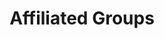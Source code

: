 ---
title: Affiliated Groups
sections:
  - type: secondary_header
    baseUrl: /about
    nav_items:
      - label: Who We Are
        link: /who-are-we
      - label: Our Team
        link: /team
      - label: Join Our Team
        link: /join-our-team
      - label: Affiliated Groups
        link: /affiliated-groups
      - label: Contact Us
        link: /contact-us
  - type: page_title
    title: Affiliated Groups
  - type: content_section
    content: Want to get involved with other clubs? Want to join a team? You've come to the right place to learn more about other clubs and teams affiliated with the ESS!
  - type: flat_cards_section
    title: Sub Associations
    cards:
      - title: Canadian Society for Civil Engineers (CSCE)
        link: https://csce.essaeg.ca
        image: images/clubs-and-teams/csce-uo.png
        description: >-
          CSCE uOttawa Student Chapter provides Civil Engineering Students with a link to the main chapter. For more information visit https://csce.essaeg.ca

      - title: Chemical Engineering Students’ Society (ChESS)
        link: https://chessuo.weebly.com
        image: images/clubs-and-teams/ChESS-uo.jpeg
        description: >-
          uOttawa ChESS ensures that Chemical Engineering and Biotechnology Students are represented within the ESS and the Faculty. For more information visit https://chessuo.weebly.com

      - title: Mechanical Engineering Students’ Society (MESS)
        link: https://www.mess-segm.ca/home
        image: images/clubs-and-teams/mess-uo.png
        description: >-
          MESS organizes many events throughout the year geared towards Mechanical Engineering Students. For more information visit https://www.mess-segm.ca/home

      - title: Institute of Electrical and Electronics Engineers (IEEE)
        link: https://ieeeuottawa.ca/
        image: images/clubs-and-teams/ieeeuottawa.png
        description: >-
          uOttawa IEEE provides services primarily geared towards electrical, software, and computer engineering students to improve student experience. For more information visit https://ieeeuottawa.ca

      - title: Women in Science and Engineering (WISE)
        link: https://uottawawise.wordpress.com 
        image: images/clubs-and-teams/wise-uo.png
        description: >-
          uOttawa WISE organizes events and provides services geared towards women enrolled in science and engineering programs. For more information visit https://uottawawise.wordpress.com
          
  - type: flat_cards_section
    title: Clubs and Teams
    cards:
      - title: SAE Aerospace
        link: http://www.aerouottawa.com
        image: images/clubs-and-teams/aero-uottawa.jpeg
        description: >-
          The SAE Aerospace team works to build a 10-ft RC aircraft with the goal of developing a fundamental understanding of flight. For more information click here http://www.aerouottawa.com

      - title: Great Northern Concrete Toboggan Race (GNCTR)
        link: https://facebook.com/uottawatbogg/
        image: images/clubs-and-teams/gnctr.jpeg
        description: >-
          GNCTR is the largest and oldest engineering competition in Canada. The goal is to build and race a toboggan with a running surface made entirely of concrete. For more information click here https://facebook.com/uottawatbogg/

      - title: uO Rocketry
        link: https://uorocketry.ca
        image: images/clubs-and-teams/uorocketry.png
        description: >-
          The uORocketry team’s goal is to design an experimental sounding rocket up to 10,000ft. For more information click here https://uorocketry.ca
          
      - title: Baja SAE
        link: https://bajauottawa.com
        image: images/clubs-and-teams/baja-sae.jpeg
        description: >-
          The Baja SAE team must design and construct an off-road vehicle that can operate and maneuver efficiently and reliably through any terrain. For more information click here https://bajauottawa.com

      - title: Engineers Without Borders (EWB)
        link: https://ottawau.ewb.ca/en/
        image: images/clubs-and-teams/ewb-uottawa.png
        description: >-
          Engineers Without Borders (EWB) Canada works to support developing communities around the world. For more information click here https://ottawau.ewb.ca/en/

      - title: The Canadian National Concrete Canoe Competition (CNCCC)
        link: https://www.facebook.com/uoconcretecanoe
        image: images/clubs-and-teams/canoe-team.png
        description: >-
          The Canadian National Concrete Canoe Competition (CNCCC) is a 25-year-old civil engineering competition that challenges universities across the nation in an endeavour to build the best canoe out of concrete. For more information click here https://www.facebook.com/uoconcretecanoe

template: advanced
---